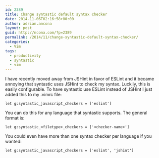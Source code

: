 ```yaml
---
id: 2389
title: Change syntastic default syntax checker
date: 2014-11-06T02:16:58+00:00
author: adrian.ancona
layout: post
guid: http://ncona.com/?p=2389
permalink: /2014/11/change-syntastic-default-syntax-checker/
categories:
  - Vim
tags:
  - productivity
  - syntastic
  - vim
---
```

I have recently moved away from JSHint in favor of ESLint and it became annoying that syntastic uses JSHint to check my syntax. Luckily, this is easily configurable. To have syntastic use ESLint instead of JSHint I just added this to my .vimrc file:

```
let g:syntastic_javascript_checkers = ['eslint']
```

You can do this for any language that syntastic supports. The general format is:

```
let g:syntastic_<filetype>_checkers = ['<checker-name>']
```

You could even have more than one syntax checker per language if you wanted:

```
let g:syntastic_javascript_checkers = ['eslint', 'jshint']
```

<!--more-->
